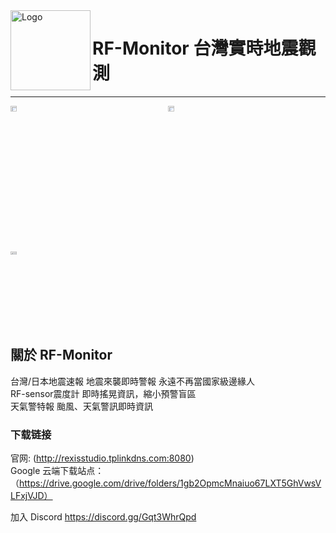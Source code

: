 <img alt="Logo" src="https://avatars.githubusercontent.com/u/127377964?s=200&v=4" width="128px" height="128px" align="left"/>

 # RF-Monitor 台灣實時地震觀測


----
<div style="display: grid; grid-template-columns: 1fr 1fr;">
<img alt="台灣/日本地震速報" title="台灣/日本地震速報" src="http://rexisstudio.tplinkdns.com:8080/images/eew.png" style="width: 20%; height: auto;" />
<img alt="RF-sensor震度計" title="RF-sensor震度計" src="http://rexisstudio.tplinkdns.com:8080/images/sensor_map.png" style="width: 20%; height: auto;" />
<img alt="天氣警特報" title="天氣警特報" src="http://rexisstudio.tplinkdns.com:8080/images/weather.png" style="width: 20%; height: auto;" />
</div>

## 關於 RF-Monitor
台灣/日本地震速報 地震來襲即時警報 永遠不再當國家級邊緣人<br>
RF-sensor震度計 即時搖晃資訊，縮小預警盲區<br>
天氣警特報 颱風、天氣警訊即時資訊<br>
### 下载链接<br>

官网: (http://rexisstudio.tplinkdns.com:8080)<br>
Google 云端下载站点：（https://drive.google.com/drive/folders/1gb2OpmcMnaiuo67LXT5GhVwsVLFxjVJD）

加入  Discord https://discord.gg/Gqt3WhrQpd
